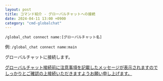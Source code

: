 ```yaml
---
layout: post
title: コマンド紹介 - グローバルチャットへの接続
date: 2024-04-11 13:00 +0900
category: "cmd-globalchat"
---
```


`/global_chat connect name:[グローバルチャット名]`

例: `/global_chat connect name:main`

グローバルチャットに接続します。

<u>グローバルチャット接続前に注意事項を記載したメッセージが表示されますのでしっかりとご確認の上接続いただきますようお願い申し上げます。</u>
